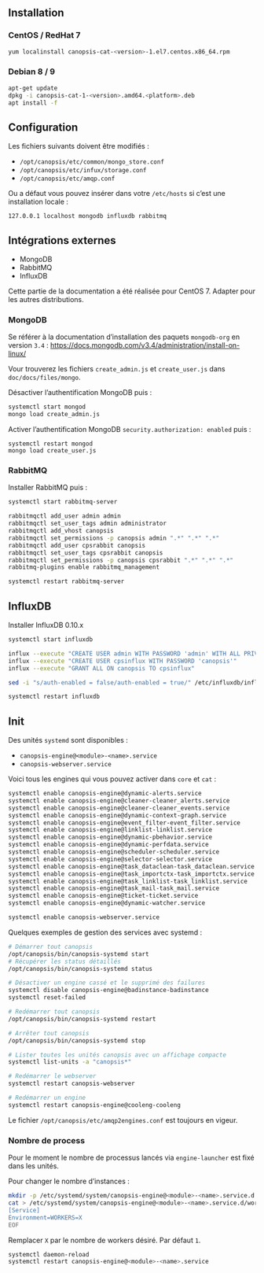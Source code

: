 ## Installation

### CentOS / RedHat 7

```bash
yum localinstall canopsis-cat-<version>-1.el7.centos.x86_64.rpm
```

### Debian 8 / 9

```bash
apt-get update
dpkg -i canopsis-cat-1-<version>.amd64.<platform>.deb
apt install -f
```

## Configuration

Les fichiers suivants doivent être modifiés :

 * `/opt/canopsis/etc/common/mongo_store.conf`
 * `/opt/canopsis/etc/infux/storage.conf`
 * `/opt/canopsis/etc/amqp.conf`

Ou a défaut vous pouvez insérer dans votre `/etc/hosts` si c’est une installation locale :

```
127.0.0.1 localhost mongodb influxdb rabbitmq
```

## Intégrations externes

 * MongoDB
 * RabbitMQ
 * InfluxDB

Cette partie de la documentation a été réalisée pour CentOS 7. Adapter pour les autres distributions.

### MongoDB

Se référer à la documentation d’installation des paquets `mongodb-org` en version `3.4` : https://docs.mongodb.com/v3.4/administration/install-on-linux/

Vour trouverez les fichiers `create_admin.js` et `create_user.js` dans `doc/docs/files/mongo`.

Désactiver l’authentification MongoDB puis :

```bash
systemctl start mongod
mongo load create_admin.js
```

Activer l’authentification MongoDB `security.authorization: enabled` puis :

```
systemctl restart mongod
mongo load create_user.js
```

### RabbitMQ

Installer RabbitMQ puis :

```bash
systemctl start rabbitmq-server

rabbitmqctl add_user admin admin
rabbitmqctl set_user_tags admin administrator
rabbitmqctl add_vhost canopsis
rabbitmqctl set_permissions -p canopsis admin ".*" ".*" ".*"
rabbitmqctl add_user cpsrabbit canopsis
rabbitmqctl set_user_tags cpsrabbit canopsis
rabbitmqctl set_permissions -p canopsis cpsrabbit ".*" ".*" ".*"
rabbitmq-plugins enable rabbitmq_management

systemctl restart rabbitmq-server
```

## InfluxDB

Installer InfluxDB 0.10.x

```bash
systemctl start influxdb

influx --execute "CREATE USER admin WITH PASSWORD 'admin' WITH ALL PRIVILEGES"
influx --execute "CREATE USER cpsinflux WITH PASSWORD 'canopsis'"
influx --execute "GRANT ALL ON canopsis TO cpsinflux"

sed -i "s/auth-enabled = false/auth-enabled = true/" /etc/influxdb/influxdb.conf

systemctl restart influxdb
```

## Init

Des unités `systemd` sont disponibles :

 * `canopsis-engine@<module>-<name>.service`
 * `canopsis-webserver.service`

Voici tous les engines qui vous pouvez activer dans `core` et `cat` :

```bash
systemctl enable canopsis-engine@dynamic-alerts.service
systemctl enable canopsis-engine@cleaner-cleaner_alerts.service
systemctl enable canopsis-engine@cleaner-cleaner_events.service
systemctl enable canopsis-engine@dynamic-context-graph.service
systemctl enable canopsis-engine@event_filter-event_filter.service
systemctl enable canopsis-engine@linklist-linklist.service
systemctl enable canopsis-engine@dynamic-pbehavior.service
systemctl enable canopsis-engine@dynamic-perfdata.service
systemctl enable canopsis-engine@scheduler-scheduler.service
systemctl enable canopsis-engine@selector-selector.service
systemctl enable canopsis-engine@task_dataclean-task_dataclean.service
systemctl enable canopsis-engine@task_importctx-task_importctx.service
systemctl enable canopsis-engine@task_linklist-task_linklist.service
systemctl enable canopsis-engine@task_mail-task_mail.service
systemctl enable canopsis-engine@ticket-ticket.service
systemctl enable canopsis-engine@dynamic-watcher.service

systemctl enable canopsis-webserver.service
```

Quelques exemples de gestion des services avec systemd :

```bash
# Démarrer tout canopsis
/opt/canopsis/bin/canopsis-systemd start
# Récupérer les status détaillés
/opt/canopsis/bin/canopsis-systemd status

# Désactiver un engine cassé et le supprimé des failures
systemctl disable canopsis-engine@badinstance-badinstance
systemctl reset-failed

# Redémarrer tout canopsis
/opt/canopsis/bin/canopsis-systemd restart

# Arrêter tout canopsis
/opt/canopsis/bin/canopsis-systemd stop

# Lister toutes les unités canopsis avec un affichage compacte
systemctl list-units -a "canopsis*"

# Redémarrer le webserver
systemctl restart canopsis-webserver

# Redémarrer un engine
systemctl restart canopsis-engine@cooleng-cooleng
```

Le fichier `/opt/canopsis/etc/amqp2engines.conf` est toujours en vigeur.

### Nombre de process

Pour le moment le nombre de processus lancés via `engine-launcher` est fixé dans les unités.

Pour changer le nombre d’instances :

```bash
mkdir -p /etc/systemd/system/canopsis-engine@<module>-<name>.service.d
cat > /etc/systemd/system/canopsis-engine@<module>-<name>.service.d/workers.conf << EOF
[Service]
Environment=WORKERS=X
EOF
```

Remplacer `X` par le nombre de workers désiré. Par défaut `1`.

```bash
systemctl daemon-reload
systemctl restart canopsis-engine@<module>-<name>.service
```
